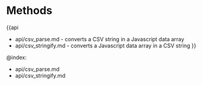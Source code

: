 
Methods
=======

{{api
- api/csv_parse.md - converts a CSV string in a Javascript data array
- api/csv_stringify.md - converts a Javascript data array in a CSV string
}}

@index:
- api/csv_parse.md
- api/csv_stringify.md


